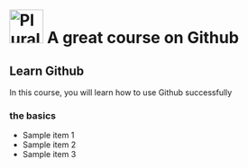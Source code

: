 # <a href='http://pluralsight.com'><img src='https://gillcleerenpluralsight.blob.core.windows.net/files/pluralsight.png' height='60' alt='Pluralsight Logo' /></a> A great course on Github

## Learn Github
In this course, you will learn how to use Github successfully

### the basics 
- Sample item 1
- Sample item 2
- Sample item 3
